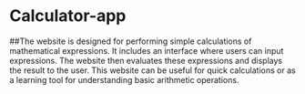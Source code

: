 # Calculator-app
##The website is designed for performing simple calculations of mathematical expressions. It includes an interface where users can input expressions. The website then evaluates these expressions and displays the result to the user. This website can be useful for quick calculations or as a learning tool for understanding basic arithmetic operations.
